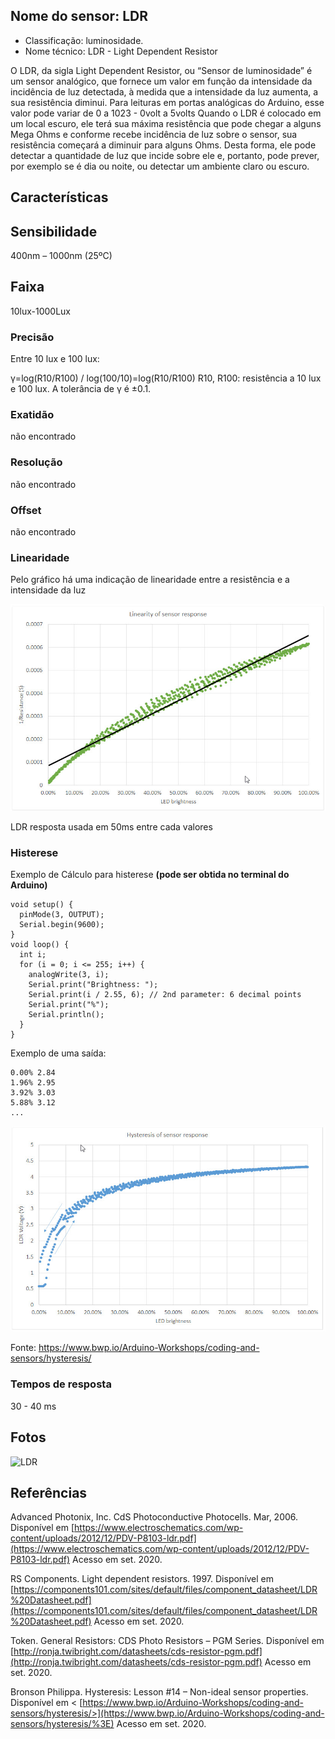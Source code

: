 
## Nome do sensor: LDR

 - Classificação: luminosidade.
 - Nome técnico: LDR - Light Dependent Resistor
 
O LDR, da sigla Light Dependent Resistor, ou “Sensor de luminosidade” é um sensor analógico, que fornece um valor em função da intensidade da incidência de luz detectada, à medida que a intensidade da luz aumenta, a sua resistência diminui.
Para leituras em portas analógicas do Arduino, esse valor pode variar de 0  a 1023 - 0volt a 5volts
Quando o LDR é colocado em um local escuro, ele terá sua máxima resistência que pode chegar a alguns Mega Ohms e conforme recebe incidência de luz sobre o sensor, sua resistência começará a diminuir para alguns Ohms. Desta forma, ele pode detectar a quantidade de luz que incide sobre ele e, portanto, pode prever, por exemplo se é dia ou noite, ou detectar um ambiente claro ou escuro.

## Características

## Sensibilidade
400nm – 1000nm (25ºC)

## Faixa
10lux-1000Lux

### Precisão
Entre 10 lux e 100 lux:

γ=log(R10/R100) / log(100/10)=log(R10/R100)
R10, R100: resistência a 10 lux e 100 lux. 
A tolerância de γ é ±0.1. 

### Exatidão
não encontrado

### Resolução
não encontrado

### Offset
não encontrado

### Linearidade
Pelo gráfico há uma indicação de linearidade entre a resistência e a intensidade da luz

![Linearidade](imgs/linear_ldr.jpeg)

LDR resposta usada em 50ms entre cada valores

### Histerese
Exemplo de Cálculo para histerese **(pode ser obtida no terminal do Arduino)**

    void setup() {
      pinMode(3, OUTPUT);
      Serial.begin(9600);
    }
    void loop() {
      int i;
      for (i = 0; i <= 255; i++) {
        analogWrite(3, i);
        Serial.print("Brightness: ");
        Serial.print(i / 2.55, 6); // 2nd parameter: 6 decimal points
        Serial.print("%");
        Serial.println();
      }
    }

Exemplo de uma saída:
```
0.00% 2.84
1.96% 2.95
3.92% 3.03
5.88% 3.12
...
```
![Histerese](imgs/histerese_ldr.jpeg)

Fonte: https://www.bwp.io/Arduino-Workshops/coding-and-sensors/hysteresis/

### Tempos de resposta
30 - 40 ms

## Fotos
![LDR](imgs/ldr.jpeg)

## Referências
Advanced Photonix, Inc. CdS Photoconductive Photocells. Mar, 2006. Disponível em [https://www.electroschematics.com/wp-content/uploads/2012/12/PDV-P8103-ldr.pdf](https://www.electroschematics.com/wp-content/uploads/2012/12/PDV-P8103-ldr.pdf) Acesso em set. 2020.

RS Components. Light dependent resistors. 1997. Disponível em [https://components101.com/sites/default/files/component_datasheet/LDR%20Datasheet.pdf](https://components101.com/sites/default/files/component_datasheet/LDR%20Datasheet.pdf) Acesso em set. 2020.

Token. General Resistors: CDS Photo Resistors – PGM Series. Disponível em [http://ronja.twibright.com/datasheets/cds-resistor-pgm.pdf](http://ronja.twibright.com/datasheets/cds-resistor-pgm.pdf) Acesso em set. 2020.

Bronson Philippa. Hysteresis: Lesson #14 – Non-ideal sensor properties. Disponível em < [https://www.bwp.io/Arduino-Workshops/coding-and-sensors/hysteresis/>](https://www.bwp.io/Arduino-Workshops/coding-and-sensors/hysteresis/%3E) Acesso em set. 2020.

